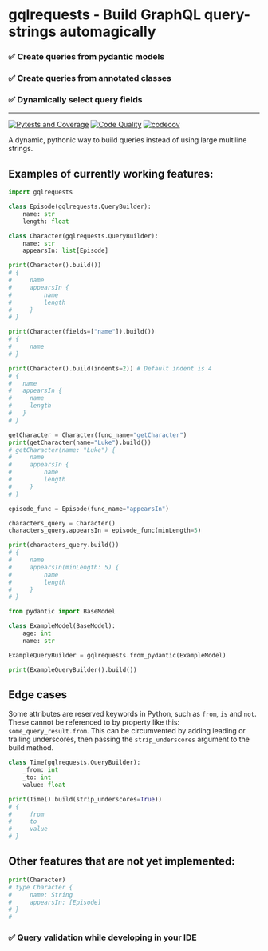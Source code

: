 # gqlrequests - Build GraphQL query-strings automagically

### ✅ Create queries from pydantic models
### ✅ Create queries from annotated classes
### ✅ Dynamically select query fields

______
[![Pytests and Coverage](https://github.com/BeatsuDev/GraphQLRequests/actions/workflows/testing_and_coverage.yml/badge.svg)](https://github.com/BeatsuDev/GraphQLRequests/actions/workflows/testing_and_coverage.yml)
[![Code Quality](https://github.com/BeatsuDev/GraphQLRequests/actions/workflows/code_quality.yml/badge.svg)](https://github.com/BeatsuDev/GraphQLRequests/actions/workflows/code_quality.yml)
[![codecov](https://codecov.io/gh/BeatsuDev/GraphQLRequests/branch/main/graph/badge.svg?token=FBQKU5OEWT)](https://codecov.io/gh/BeatsuDev/GraphQLRequests)

A dynamic, pythonic way to build queries instead of using large multiline strings.

## Examples of currently working features:

```py
import gqlrequests

class Episode(gqlrequests.QueryBuilder):
    name: str
    length: float

class Character(gqlrequests.QueryBuilder):
    name: str
    appearsIn: list[Episode]

print(Character().build())
# {
#     name
#     appearsIn {
#         name
#         length
#     }
# }

print(Character(fields=["name"]).build())
# {
#     name
# }

print(Character().build(indents=2)) # Default indent is 4
# {
#   name
#   appearsIn {
#     name
#     length
#   }
# }

getCharacter = Character(func_name="getCharacter")
print(getCharacter(name="Luke").build())
# getCharacter(name: "Luke") {
#     name
#     appearsIn {
#         name
#         length
#     }
# }

episode_func = Episode(func_name="appearsIn")

characters_query = Character()
characters_query.appearsIn = episode_func(minLength=5)

print(characters_query.build())
# {
#     name
#     appearsIn(minLength: 5) {
#         name
#         length
#     }
# }

from pydantic import BaseModel

class ExampleModel(BaseModel):
    age: int
    name: str

ExampleQueryBuilder = gqlrequests.from_pydantic(ExampleModel)

print(ExampleQueryBuilder().build())
```

## Edge cases

Some attributes are reserved keywords in Python, such as `from`, `is` and `not`. These cannot be referenced to
by property like this: `some_query_result.from`. This can be circumvented by adding leading or trailing underscores,
then passing the `strip_underscores` argument to the build method.

```py
class Time(gqlrequests.QueryBuilder):
    _from: int
    _to: int
    value: float

print(Time().build(strip_underscores=True))
# {
#     from
#     to
#     value
# }
```

## Other features that are not yet implemented:

```py
print(Character)
# type Character {
#     name: String
#     appearsIn: [Episode]
# }
#
```

### ✅ Query validation while developing in your IDE
